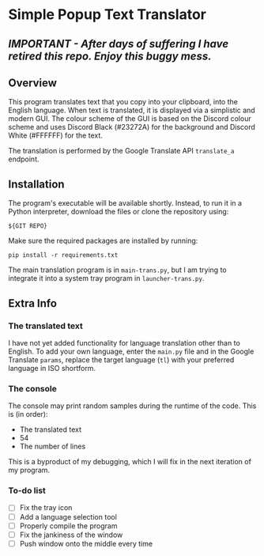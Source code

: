 # Simple Popup Text Translator
## *IMPORTANT - After days of suffering I have retired this repo. Enjoy this buggy mess.*
## Overview
This program translates text that you copy into your clipboard, into the English language. When text is translated, it is displayed via a simplistic and modern GUI. The colour scheme of the GUI is based on the Discord colour scheme and uses Discord Black (#23272A) for the background and Discord White (#FFFFFF) for the text.

The translation is performed by the Google Translate API `translate_a` endpoint.

## Installation
The program's executable will be available shortly. Instead, to run it in a Python interpreter, download the files or clone the repository using:

`${GIT REPO}`

Make sure the required packages are installed by running:

`pip install -r requirements.txt`

The main translation program is in `main-trans.py`, but I am trying to integrate it into a system tray program in `launcher-trans.py`.

## Extra Info
### The translated text
I have not yet added functionality for language translation other than to English. To add your own language, enter the `main.py` file and in the Google Translate `params`, replace the target language (`tl`) with your preferred language in ISO shortform.
### The console
The console may print random samples during the runtime of the code. This is (in order):

 - The translated text
 - 54
 - The number of lines
 
This is a byproduct of my debugging, which I will fix in the next iteration of my program.
### To-do list
- [ ] Fix the tray icon
- [ ] Add a language selection tool
- [ ] Properly compile the program
- [ ] Fix the jankiness of the window
- [ ] Push window onto the middle every time
